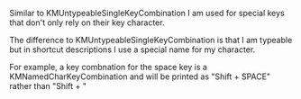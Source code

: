 Similar to KMUntypeableSingleKeyCombination I am used for special keys that don't only rely on their key character.

The difference to KMUntypeableSingleKeyCombination is that I am
typeable but in shortcut descriptions I use a special name for my character. 

For example, a key combnation for the space key is a KMNamedCharKeyCombination and will be printed as
"Shift + SPACE"
rather than
"Shift +  " 